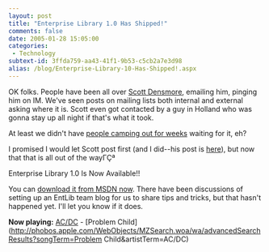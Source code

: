 ```yaml
---
layout: post
title: "Enterprise Library 1.0 Has Shipped!"
comments: false
date: 2005-01-28 15:05:00
categories:
 - Technology
subtext-id: 3ffda759-aa43-41f1-9b53-c5cb2a7e3d98
alias: /blog/Enterprise-Library-10-Has-Shipped!.aspx
---
```



OK folks. People have been all over [Scott Densmore](http://weblogs.asp.net/scottdensmore), emailing him, pinging him on IM. We've seen posts on mailing lists both internal and external asking where it is. Scott even got contacted by a guy in Holland who was gonna stay up all night if that's what it took.

At least we didn't have [people camping out for weeks](http://www.boingboing.net/2005/01/27/journal_of_a_camping.html) waiting for it, eh?

I promised I would let Scott post first (and I did--his post is [here](http://weblogs.asp.net/scottdensmore/archive/2005/01/28/362811.aspx)), but now that that is all out of the wayΓÇª

Enterprise Library 1.0 Is Now Available!!

You can [download it from MSDN now](http://msdn.microsoft.com/library/en-us/dnpag2/html/entlib.asp). There have been discussions of setting up an EntLib team blog for us to share tips and tricks, but that hasn't happened yet. I'll let you know if it does.

**Now playing:** [AC/DC](http://phobos.apple.com/WebObjects/MZSearch.woa/wa/advancedSearchResults?artistTerm=AC/DC) - [Problem Child](http://phobos.apple.com/WebObjects/MZSearch.woa/wa/advancedSearchResults?songTerm=Problem Child&artistTerm=AC/DC)
